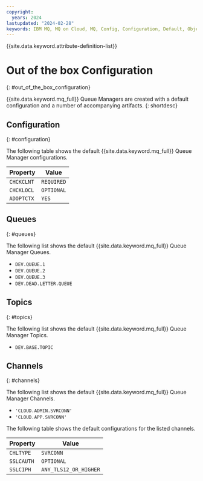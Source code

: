 ```yaml
---
copyright:
  years: 2024
lastupdated: "2024-02-28"
keywords: IBM MQ, MQ on Cloud, MQ, Config, Configuration, Default, Objects
---
```


{{site.data.keyword.attribute-definition-list}}

# Out of the box Configuration
{: #out_of_the_box_configuration}

{{site.data.keyword.mq_full}} Queue Managers are created with a default configuration and a number of accompanying artifacts. 
{: shortdesc}

## Configuration
{: #configuration}

The following table shows the default {{site.data.keyword.mq_full}} Queue Manager configurations.

| Property | Value |
| --- | --- |
| `CHCKCLNT` | `REQUIRED` | 
| `CHCKLOCL` | `OPTIONAL` | 
| `ADOPTCTX` | `YES` |

## Queues
{: #queues}

The following list shows the default {{site.data.keyword.mq_full}} Queue Manager Queues.

- `DEV.QUEUE.1`
- `DEV.QUEUE.2`
- `DEV.QUEUE.3`
- `DEV.DEAD.LETTER.QUEUE`

## Topics
{: #topics}

The following list shows the default {{site.data.keyword.mq_full}} Queue Manager Topics.

- `DEV.BASE.TOPIC`

## Channels
{: #channels}

The following list shows the default {{site.data.keyword.mq_full}} Queue Manager Channels.

- `'CLOUD.ADMIN.SVRCONN'`
- `'CLOUD.APP.SVRCONN'`

The following table shows the default configurations for the listed channels.

| Property | Value |
| --- | --- |
| `CHLTYPE` | `SVRCONN` |
| `SSLCAUTH` | `OPTIONAL` |
| `SSLCIPH` | `ANY_TLS12_OR_HIGHER` |
